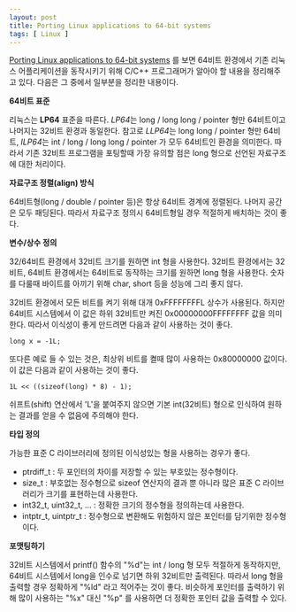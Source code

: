 ```yaml
---
layout: post
title: Porting Linux applications to 64-bit systems
tags: [ Linux ]
---
```


[Porting Linux applications to 64-bit systems](http://www-128.ibm.com/developerworks/linux/library/l-port64.html) 를 보면 64비트 환경에서 기존 리눅스 어플리케이션을 동작시키기 위해 C/C++ 프로그래머가 알아야 할 내용을 정리해주고 있다. 다음은 그 중에서 일부분을 정리한 내용이다.

<span style="font-weight:bold;">64비트 표준</span>

리눅스는 <span style="font-weight:bold;">LP64</span> 표준을 따른다. <span style="font-style:italic;">LP64</span>는 long / long long / pointer 형만 64비트이고 나머지는 32비트 환경과 동일한다. 참고로 <span style="font-style:italic;">LLP64</span>는 long long / pointer 형만 64비트, <span style="font-style:italic;">ILP64</span>는 int / long / long long / pointer 가 모두 64비트인 환경을 의미한다. 따라서 기존 32비트 프로그램을 포팅할때 가장 유의할 점은 long 형으로 선언된 자료구조에 대한 처리이다.

<span style="font-weight:bold;">자료구조 정렬(align) 방식</span>

64비트형(long / double / pointer 등)은 항상 64비트 경계에 정렬된다. 나머지 공간은 모두 패딩된다. 따라서 자료구조 정의시 64비트형일 경우 적절하게 배치하는 것이 좋다.

<span style="font-weight:bold;">변수/상수 정의</span>

32/64비트 환경에서 32비트 크기를 원하면 int 형을 사용한다. 32비트 환경에서는 32비트, 64비트 환경에서는 64비트로 동작하는 크기를 원하면 long 형을 사용한다. 숫자를 다룰때 바이트를 아끼기 위해 char, short 등을 성능에 그리 좋지 않다.

32비트 환경에서 모든 비트를 켜기 위해 대개 0xFFFFFFFFL 상수가 사용된다. 하지만 64비트 시스템에서 이 값은 하위 32비트만 켜진 0x00000000FFFFFFFF 값을 의미한다. 따라서 이식성이 좋게 만드려면 다음과 같이 사용하는 것이 좋다.

    long x = -1L;

또다른 예로 들 수 있는 것은, 최상위 비트를 켤때 많이 사용하는 0x80000000 값이다. 이 값은 다음과 같이 사용하는 것이 좋다.

    1L << ((sizeof(long) * 8) - 1);

쉬프트(shift) 연산에서 'L'을 붙여주지 않으면 기본 int(32비트) 형으로 인식하여 원하는 결과를 얻을 수 없음에 주의해야 한다.

<span style="font-weight:bold;">타입 정의</span>

가능한 표준 C 라이브러리에 정의된 이식성있는 형을 사용하는 경우가 좋다.

-   ptrdiff\_t : 두 포인터의 차이를 저장할 수 있는 부호있는 정수형이다.
-   size\_t : 부호없는 정수형으로 sizeof 연산자의 결과 뿐 아니라 많은 표준 C 라이브러리가 크기를 표현하는데 사용한다.
-   int32\_t, uint32\_t, ... : 정확한 크기의 정수형을 정의하는데 사용한다.
-   intptr\_t, uintptr\_t : 정수형으로 변환해도 위험하지 않은 포인터를 담기위한 정수형이다.

<span style="font-weight:bold;">포맷팅하기</span>

32비트 시스템에서 printf() 함수의 "%d"는 int / long 형 모두 적절하게 동작하지만, 64비트 시스템에서 long을 인수로 넘기면 하위 32비트만 출력된다. 따라서 long 형을 출력할 경우 정확하게 "%ld" 라고 적어주는 것이 좋다. 비슷하게 포인터를 출력하기 위해 많이 사용하는 "%x" 대신 "%p" 를 사용하면 더 정확한 포인터 값을 출력할 수 있다.
